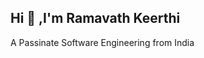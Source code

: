 ## Hi 👋 ,I'm  Ramavath Keerthi
A Passinate Software Engineering from India

<!--
**Ramavathkeerthi/Ramavathkeerthi** is a ✨ _special_ ✨ repository because its `README.md` (this file) appears on your GitHub profile.

Here are some ideas to get you started:

- 🔭 I’m currently studying Information Technology in MallaReddy Enginnering College
- 🌱 I’m currently working on PYTHON,JAVA
- 👯 I’m looking to collaborate on ...
- 🤔 I’m looking for help with ...
- 💬 Ask me about ...
- 📫 How to reach me: ...keerthiramavath48@gmail.com
- 😄 Pronouns: ...
- ⚡ Fun fact: ...
-->
